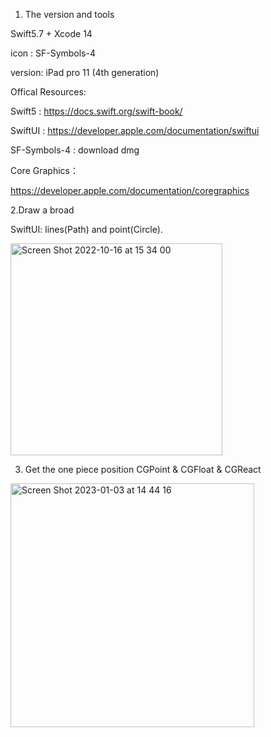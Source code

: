 1. The version and tools

Swift5.7 + Xcode 14

icon : SF-Symbols-4

version: iPad pro 11 (4th generation)

Offical Resources:

Swift5 : https://docs.swift.org/swift-book/

SwiftUI : https://developer.apple.com/documentation/swiftui

SF-Symbols-4 : download dmg

Core Graphics：

https://developer.apple.com/documentation/coregraphics

2.Draw a broad

SwiftUI: lines(Path) and point(Circle).

<img width="339" alt="Screen Shot 2022-10-16 at 15 34 00" src="https://user-images.githubusercontent.com/100770743/196061652-38b8b9ec-32dd-42d3-9337-ce61c50d8e04.png">

3. Get the one piece position
CGPoint & CGFloat & CGReact
<img width="390" alt="Screen Shot 2023-01-03 at 14 44 16" src="https://user-images.githubusercontent.com/100770743/210453696-3b138711-f5a8-4f23-b160-c17381b48a23.png">
